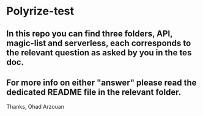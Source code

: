 # Polyrize-test

## In this repo you can find three folders, API, magic-list and serverless, each corresponds to the relevant question as asked by you in the tes doc.
## For more info on either "answer" please read the dedicated README file in the relevant folder.

Thanks,
Ohad Arzouan
